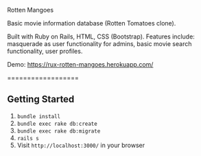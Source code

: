 Rotten Mangoes

Basic movie information database (Rotten Tomatoes clone).

Built with Ruby on Rails, HTML, CSS (Bootstrap). 
Features include: masquerade as user functionality for admins, basic movie search functionality, user profiles.

Demo: https://rux-rotten-mangoes.herokuapp.com/

==================

## Getting Started

1. `bundle install`
2. `bundle exec rake db:create`
3. `bundle exec rake db:migrate`
4. `rails s`
5. Visit `http://localhost:3000/` in your browser


